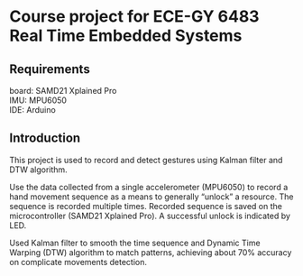# Course project for ECE-GY 6483 Real Time Embedded Systems  
## Requirements
board: SAMD21 Xplained Pro  
IMU: MPU6050  
IDE: Arduino  
## Introduction
This project is used to record and detect gestures using Kalman filter and DTW algorithm.  

Use the data collected from a single accelerometer (MPU6050) to record a hand movement sequence as a means to generally “unlock” a resource. The sequence is recorded multiple times. Recorded sequence is saved on the microcontroller (SAMD21 Xplained Pro). A successful unlock is indicated by LED.  

Used Kalman filter to smooth the time sequence and Dynamic Time Warping (DTW) algorithm to match patterns, achieving about 70% accuracy on complicate movements detection.
